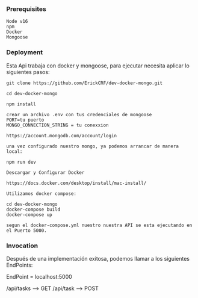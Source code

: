 <!--
platform: Docker
language: Nodejs
author: Erick F. Chavez Reyes
-->
### Prerequisites

```
Node v16
npm
Docker
Mongoose
```

### Deployment

Esta Api trabaja con docker y mongoose, para ejecutar necesita aplicar lo siguientes pasos:

```
git clone https://github.com/ErickCRF/dev-docker-mongo.git
```

```
cd dev-docker-mongo
```

```
npm install
```

```
crear un archivo .env con tus credenciales de mongoose
PORT=tu puerto
MONGO_CONNECTION_STRING = tu conexxion

https://account.mongodb.com/account/login

una vez configurado nuestro mongo, ya podemos arrancar de manera local:

npm run dev
```

```
Descargar y Configurar Docker

https://docs.docker.com/desktop/install/mac-install/

```

```
Utilizamos docker compose:

cd dev-docker-mongo
docker-compose build
docker-compose up

segun el docker-compose.yml nuestro nuestra API se esta ejecutando en el Puerto 5000.
```


### Invocation

Después de una implementación exitosa, podemos llamar a los siguientes EndPoints:

  EndPoint = localhost:5000

  /api/tasks   --> GET
  /api/task   --> POST

